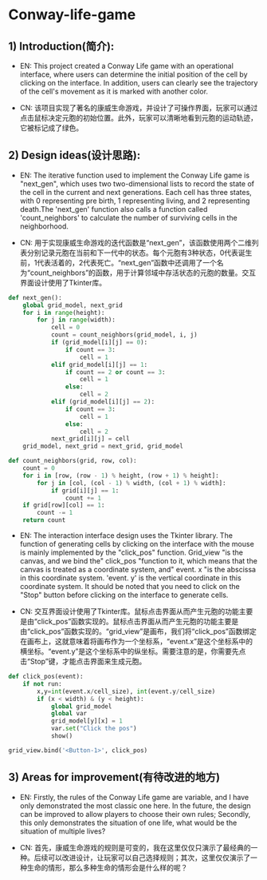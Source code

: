 # Conway-life-game

## 1) Introduction(简介):

- EN: This project created a Conway Life game with an operational interface, where users can determine the initial position of the cell by clicking on the interface. In addition, users can clearly see the trajectory of the cell's movement as it is marked with another color.

- CN: 该项目实现了著名的康威生命游戏，并设计了可操作界面，玩家可以通过点击鼠标决定元胞的初始位置。此外，玩家可以清晰地看到元胞的运动轨迹，它被标记成了绿色。

## 2) Design ideas(设计思路):

- EN: The iterative function used to implement the Conway Life game is "next_gen", which uses two two-dimensional lists to record the state of the cell in the current and next generations. Each cell has three states, with 0 representing pre birth, 1 representing living, and 2 representing death.The 'next_gen' function also calls a function called 'count_neighbors' to calculate the number of surviving cells in the neighborhood.

- CN: 用于实现康威生命游戏的迭代函数是“next_gen”，该函数使用两个二维列表分别记录元胞在当前和下一代中的状态。每个元胞有3种状态，0代表诞生前，1代表活着的，2代表死亡。“next_gen”函数中还调用了一个名为“count_neighbors”的函数，用于计算邻域中存活状态的元胞的数量。交互界面设计使用了Tkinter库。

```python
def next_gen():
    global grid_model, next_grid
    for i in range(height):
        for j in range(width):
            cell = 0
            count = count_neighbors(grid_model, i, j)
            if (grid_model[i][j] == 0):
                if count == 3:
                    cell = 1
            elif grid_model[i][j] == 1:
                if count == 2 or count == 3:
                    cell = 1
                else:
                    cell = 2
            elif (grid_model[i][j] == 2):
                if count == 3:
                    cell = 1
                else:
                    cell = 2
            next_grid[i][j] = cell
    grid_model, next_grid = next_grid, grid_model

def count_neighbors(grid, row, col):
    count = 0
    for i in [row, (row - 1) % height, (row + 1) % height]:
        for j in [col, (col - 1) % width, (col + 1) % width]:
            if grid[i][j] == 1:
                count += 1
    if grid[row][col] == 1:
        count -= 1
    return count

```

- EN: The interaction interface design uses the Tkinter library. The function of generating cells by clicking on the interface with the mouse is mainly implemented by the "click_pos" function. Grid_view "is the canvas, and we bind the" click_pos "function to it, which means that the canvas is treated as a coordinate system, and" event. x "is the abscissa in this coordinate system. 'event. y' is the vertical coordinate in this coordinate system. It should be noted that you need to click on the "Stop" button before clicking on the interface to generate cells.

- CN: 交互界面设计使用了Tkinter库。鼠标点击界面从而产生元胞的功能主要是由“click_pos”函数实现的。鼠标点击界面从而产生元胞的功能主要是由“click_pos”函数实现的。“grid_view”是画布，我们将“click_pos”函数绑定在画布上，这就意味着将画布作为一个坐标系，“event.x”是这个坐标系中的横坐标。“event.y”是这个坐标系中的纵坐标。需要注意的是，你需要先点击“Stop”键，才能点击界面来生成元胞。

```python
def click_pos(event):
    if not run:
        x,y=int(event.x/cell_size), int(event.y/cell_size)
        if (x < width) & (y < height):
            global grid_model
            global var
            grid_model[y][x] = 1
            var.set("Click the pos")
            show()

grid_view.bind('<Button-1>', click_pos)

```

## 3) Areas for improvement(有待改进的地方)

- EN: Firstly, the rules of the Conway Life game are variable, and I have only demonstrated the most classic one here. In the future, the design can be improved to allow players to choose their own rules; Secondly, this only demonstrates the situation of one life, what would be the situation of multiple lives?

- CN: 首先，康威生命游戏的规则是可变的，我在这里仅仅只演示了最经典的一种。后续可以改进设计，让玩家可以自己选择规则；其次，这里仅仅演示了一种生命的情形，那么多种生命的情形会是什么样的呢？
